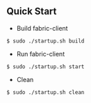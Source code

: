 Quick Start
-----------
- Build fabric-client
```
$ sudo ./startup.sh build
```

- Run fabric-client
```
$ sudo ./startup.sh start
```

- Clean
```
$ sudo ./startup.sh clean
```